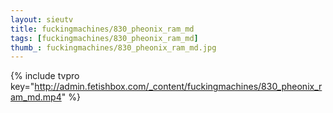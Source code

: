 ```yaml
--- 
layout: sieutv
title: fuckingmachines/830_pheonix_ram_md
tags: [fuckingmachines/830_pheonix_ram_md]
thumb_: fuckingmachines/830_pheonix_ram_md.jpg
---
```

{% include tvpro key="http://admin.fetishbox.com/_content/fuckingmachines/830_pheonix_ram_md.mp4" %} 
